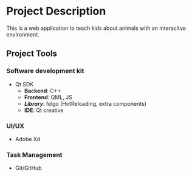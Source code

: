 # Project Description 

This is a web application to teach kids about animals with an interacitve environment.

## Project Tools 

### Software development kit 
- Qt SDK 
    - **Backend**: C++
    - **Frontend**: QML, JS
    - ***Library***: felgo (HotReloading, extra components)
    - **IDE**: Qt creative 

### UI/UX 
- Adobe Xd

### Task Management
- Git/GitHub